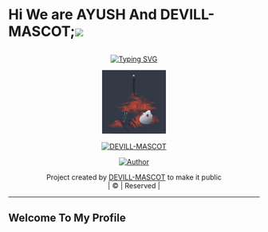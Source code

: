 # Hi We are AYUSH And DEVILL-MASCOT;<a href="Hey"><img src="https://raw.githubusercontent.com/TOXIC-DEVIL/TOXIC-DEVIL/TOXIC-DEVIL-OFFICIAL/media/Hi.gif" width="48px"></a>

## <!-- Typing SVG -->
<p align="center">
    <a href="https://git.io/J0hKr">
        <img
        src="https://readme-typing-svg.herokuapp.com?size=30&width=800&lines=Welcome+To+DEVILL+MASCOT+PROFILE."
            alt="Typing SVG"
        />
    </a>
</p>

<div align="center">
  <p align="center">
<img src="DEVILL.jpeg" alt="GIF" width="128" height="128"/>
</p>
 <p align="center">
<a href="#"><img title="DEVILL-MASCOT" src="https://img.shields.io/badge/DEVILL MASCOT-red?colorA=%23ff0000&colorB=%23017e40&style=for-the-badge"></a>
</p>
  <p align="center">
<a href="https://wa.me//+918130784851"><img title="Author" src="https://img.shields.io/badge/Author-DEVILL-MASCOT/BEYOND?color=blue&style=for-the-badge&logo=whatsapp"></a>
</p>
</div>
<p align="center">
Project created by <a href="https://github.com/DEVILL-MASCOT">DEVILL-MASCOT</a> to make it public
    <br>
       | © |
        Reserved |
    <br> 
</p>

----
## Welcome To My Profile
 
